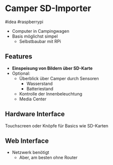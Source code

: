 # Camper SD-Importer
#idea #raspberrypi

- Computer in Campingwagen
- Basis möglichst simpel
	- Selbstbaubar mit RPi

## Features

- **Einspeisung von Bildern über SD-Karte**
- Optional:
	- Überblick über Camper durch Sensoren
		- Wasserstand
		- Batteriestand
	- Kontrolle der Innenbeleuchtung
	- Media Center



## Hardware Interface

Touchscreen oder Knöpfe für Basics wie SD-Karten

## Web Interface

- Netzwerk benötigt
	- Aber, am besten ohne Router
